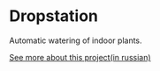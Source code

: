 # Dropstation

Automatic watering of indoor plants.


[See more about this project(in russian)](http://maxistar.ru/projects/diy/watering/)